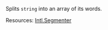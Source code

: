 Splits <code>string</code> into an array of its words.

Resources: [Intl.Segmenter](https://developer.mozilla.org/en-US/docs/Web/JavaScript/Reference/Global_Objects/Intl/Segmenter)
